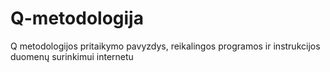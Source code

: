 # Q-metodologija
Q metodologijos pritaikymo pavyzdys, reikalingos programos ir instrukcijos duomenų surinkimui internetu
